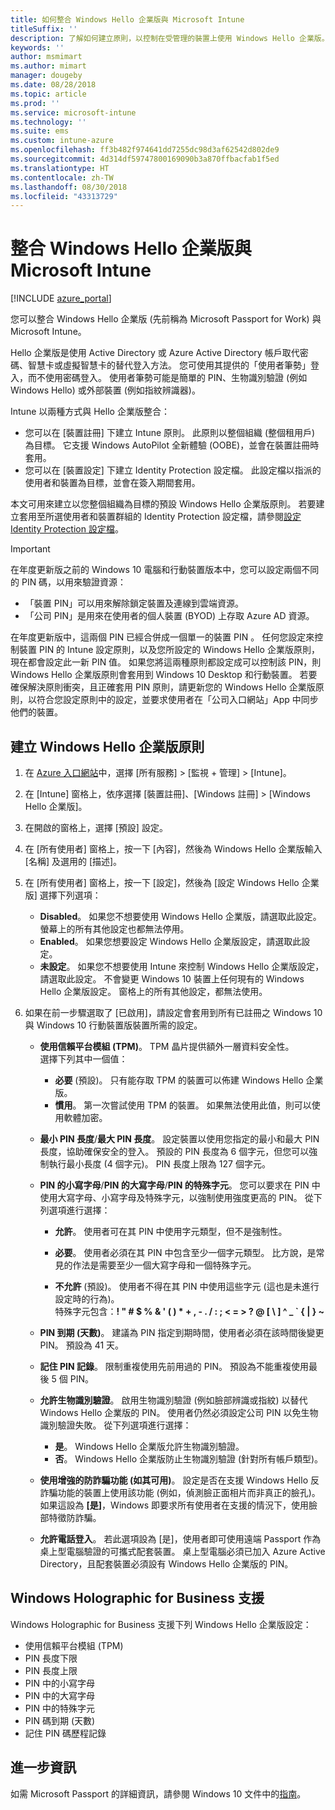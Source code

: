 ```yaml
---
title: 如何整合 Windows Hello 企業版與 Microsoft Intune
titleSuffix: ''
description: 了解如何建立原則，以控制在受管理的裝置上使用 Windows Hello 企業版。
keywords: ''
author: msmimart
ms.author: mimart
manager: dougeby
ms.date: 08/28/2018
ms.topic: article
ms.prod: ''
ms.service: microsoft-intune
ms.technology: ''
ms.suite: ems
ms.custom: intune-azure
ms.openlocfilehash: ff3b482f974641dd7255dc98d3af62542d802de9
ms.sourcegitcommit: 4d314df59747800169090b3a870ffbacfab1f5ed
ms.translationtype: HT
ms.contentlocale: zh-TW
ms.lasthandoff: 08/30/2018
ms.locfileid: "43313729"
---
```

# <a name="integrate-windows-hello-for-business-with-microsoft-intune"></a>整合 Windows Hello 企業版與 Microsoft Intune


[!INCLUDE [azure_portal](./includes/azure_portal.md)]

您可以整合 Windows Hello 企業版 (先前稱為 Microsoft Passport for Work) 與 Microsoft Intune。

 Hello 企業版是使用 Active Directory 或 Azure Active Directory 帳戶取代密碼、智慧卡或虛擬智慧卡的替代登入方法。 您可使用其提供的「使用者筆勢」登入，而不使用密碼登入。 使用者筆勢可能是簡單的 PIN、生物識別驗證 (例如 Windows Hello) 或外部裝置 (例如指紋辨識器)。

Intune 以兩種方式與 Hello 企業版整合：

-   您可以在 [裝置註冊] 下建立 Intune 原則。 此原則以整個組織 (整個租用戶) 為目標。 它支援 Windows AutoPilot 全新體驗 (OOBE)，並會在裝置註冊時套用。 
-  您可以在 [裝置設定] 下建立 Identity Protection 設定檔。 此設定檔以指派的使用者和裝置為目標，並會在簽入期間套用。 

本文可用來建立以您整個組織為目標的預設 Windows Hello 企業版原則。 若要建立套用至所選使用者和裝置群組的 Identity Protection 設定檔，請參閱[設定 Identity Protection 設定檔](identity-protection-configure.md)。  

<!--- -   You can store authentication certificates in the Windows Hello for Business key storage provider (KSP). For more information, see [Secure resource access with certificate profiles in Microsoft Intune](secure-resource-access-with-certificate-profiles.md). --->

> [!IMPORTANT]
> 在年度更新版之前的 Windows 10 電腦和行動裝置版本中，您可以設定兩個不同的 PIN 碼，以用來驗證資源：
> - 「裝置 PIN」可以用來解除鎖定裝置及連線到雲端資源。
> - 「公司 PIN」是用來在使用者的個人裝置 (BYOD) 上存取 Azure AD 資源。
> 
> 在年度更新版中，這兩個 PIN 已經合併成一個單一的裝置 PIN 。
> 任何您設定來控制裝置 PIN 的 Intune 設定原則，以及您所設定的 Windows Hello 企業版原則，現在都會設定此一新 PIN 值。
> 如果您將這兩種原則都設定成可以控制該 PIN，則 Windows Hello 企業版原則會套用到 Windows 10 Desktop 和行動裝置。
> 若要確保解決原則衝突，且正確套用 PIN 原則，請更新您的 Windows Hello 企業版原則，以符合您設定原則中的設定，並要求使用者在「公司入口網站」App 中同步他們的裝置。



## <a name="create-a-windows-hello-for-business-policy"></a>建立 Windows Hello 企業版原則

1. 在 [Azure 入口網站](https://portal.azure.com)中，選擇 [所有服務] > [監視 + 管理] > [Intune]。

2. 在 [Intune] 窗格上，依序選擇 [裝置註冊]、[Windows 註冊] > [Windows Hello 企業版]。

3. 在開啟的窗格上，選擇 [預設] 設定。

4. 在 [所有使用者] 窗格上，按一下 [內容]，然後為 Windows Hello 企業版輸入 [名稱] 及選用的 [描述]。

5. 在 [所有使用者] 窗格上，按一下 [設定]，然後為 [設定 Windows Hello 企業版] 選擇下列選項：

    - **Disabled**。 如果您不想要使用 Windows Hello 企業版，請選取此設定。 螢幕上的所有其他設定也都無法停用。
    - **Enabled**。 如果您想要設定 Windows Hello 企業版設定，請選取此設定。
    - **未設定**。 如果您不想要使用 Intune 來控制 Windows Hello 企業版設定，請選取此設定。 不會變更 Windows 10 裝置上任何現有的 Windows Hello 企業版設定。 窗格上的所有其他設定，都無法使用。

6. 如果在前一步驟選取了 [已啟用]，請設定會套用到所有已註冊之 Windows 10 與 Windows 10 行動裝置版裝置所需的設定。

   - **使用信賴平台模組 (TPM)**。 TPM 晶片提供額外一層資料安全性。<br>選擇下列其中一個值：

     - **必要** (預設)。 只有能存取 TPM 的裝置可以佈建 Windows Hello 企業版。
     - **慣用**。 第一次嘗試使用 TPM 的裝置。 如果無法使用此值，則可以使用軟體加密。

   - **最小 PIN 長度**/**最大 PIN 長度**。 設定裝置以使用您指定的最小和最大 PIN 長度，協助確保安全的登入。 預設的 PIN 長度為 6 個字元，但您可以強制執行最小長度 (4 個字元)。 PIN 長度上限為 127 個字元。

   - **PIN 的小寫字母**/**PIN 的大寫字母**/**PIN 的特殊字元**。 您可以要求在 PIN 中使用大寫字母、小寫字母及特殊字元，以強制使用強度更高的 PIN。 從下列選項進行選擇：

     - **允許**。 使用者可在其 PIN 中使用字元類型，但不是強制性。

     - **必要**。 使用者必須在其 PIN 中包含至少一個字元類型。 比方說，是常見的作法是需要至少一個大寫字母和一個特殊字元。

     - **不允許** (預設)。 使用者不得在其 PIN 中使用這些字元  (這也是未進行設定時的行為)。<br>特殊字元包含：**! " # $ % &amp; ' ( ) &#42; + , - . / : ; &lt; = &gt; ? @ [ \ ] ^ _ &#96; { &#124; } ~**

   - **PIN 到期 (天數)**。 建議為 PIN 指定到期時間，使用者必須在該時間後變更 PIN。 預設為 41 天。

   - **記住 PIN 記錄**。 限制重複使用先前用過的 PIN。 預設為不能重複使用最後 5 個 PIN。

   - **允許生物識別驗證**。 啟用生物識別驗證 (例如臉部辨識或指紋) 以替代 Windows Hello 企業版的 PIN。 使用者仍然必須設定公司 PIN 以免生物識別驗證失敗。 從下列選項進行選擇：

     - **是**。 Windows Hello 企業版允許生物識別驗證。
     - **否**。 Windows Hello 企業版防止生物識別驗證 (針對所有帳戶類型)。

   - **使用增強的防詐騙功能 (如其可用)**。 設定是否在支援 Windows Hello 反詐騙功能的裝置上使用該功能 (例如，偵測臉正面相片而非真正的臉孔)。<br>如果這設為 **[是]**，Windows 即要求所有使用者在支援的情況下，使用臉部特徵防詐騙。

   - **允許電話登入**。 若此選項設為 [是]，使用者即可使用遠端 Passport 作為桌上型電腦驗證的可攜式配套裝置。 桌上型電腦必須已加入 Azure Active Directory，且配套裝置必須設有 Windows Hello 企業版的 PIN。

## <a name="windows-holographic-for-business-support"></a>Windows Holographic for Business 支援

Windows Holographic for Business 支援下列 Windows Hello 企業版設定：

- 使用信賴平台模組 (TPM)
- PIN 長度下限
- PIN 長度上限
- PIN 中的小寫字母
- PIN 中的大寫字母
- PIN 中的特殊字元
- PIN 碼到期 (天數)
- 記住 PIN 碼歷程記錄

## <a name="further-information"></a>進一步資訊
如需 Microsoft Passport 的詳細資訊，請參閱 Windows 10 文件中的[指南](https://technet.microsoft.com/library/mt589441.aspx)。
